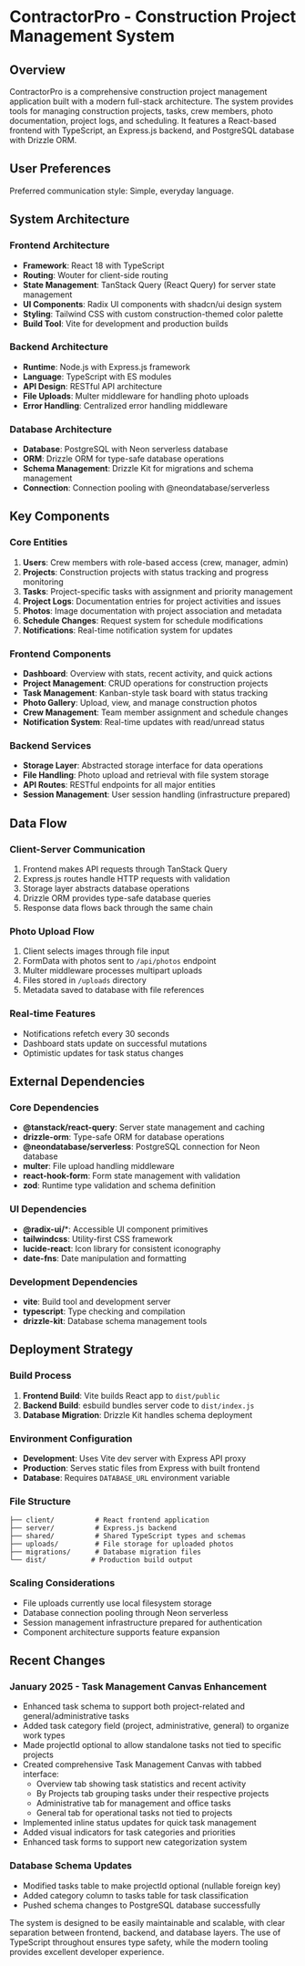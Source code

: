 # ContractorPro - Construction Project Management System

## Overview

ContractorPro is a comprehensive construction project management application built with a modern full-stack architecture. The system provides tools for managing construction projects, tasks, crew members, photo documentation, project logs, and scheduling. It features a React-based frontend with TypeScript, an Express.js backend, and PostgreSQL database with Drizzle ORM.

## User Preferences

Preferred communication style: Simple, everyday language.

## System Architecture

### Frontend Architecture
- **Framework**: React 18 with TypeScript
- **Routing**: Wouter for client-side routing
- **State Management**: TanStack Query (React Query) for server state management
- **UI Components**: Radix UI components with shadcn/ui design system
- **Styling**: Tailwind CSS with custom construction-themed color palette
- **Build Tool**: Vite for development and production builds

### Backend Architecture
- **Runtime**: Node.js with Express.js framework
- **Language**: TypeScript with ES modules
- **API Design**: RESTful API architecture
- **File Uploads**: Multer middleware for handling photo uploads
- **Error Handling**: Centralized error handling middleware

### Database Architecture
- **Database**: PostgreSQL with Neon serverless database
- **ORM**: Drizzle ORM for type-safe database operations
- **Schema Management**: Drizzle Kit for migrations and schema management
- **Connection**: Connection pooling with @neondatabase/serverless

## Key Components

### Core Entities
1. **Users**: Crew members with role-based access (crew, manager, admin)
2. **Projects**: Construction projects with status tracking and progress monitoring
3. **Tasks**: Project-specific tasks with assignment and priority management
4. **Project Logs**: Documentation entries for project activities and issues
5. **Photos**: Image documentation with project association and metadata
6. **Schedule Changes**: Request system for schedule modifications
7. **Notifications**: Real-time notification system for updates

### Frontend Components
- **Dashboard**: Overview with stats, recent activity, and quick actions
- **Project Management**: CRUD operations for construction projects
- **Task Management**: Kanban-style task board with status tracking
- **Photo Gallery**: Upload, view, and manage construction photos
- **Crew Management**: Team member assignment and schedule changes
- **Notification System**: Real-time updates with read/unread status

### Backend Services
- **Storage Layer**: Abstracted storage interface for data operations
- **File Handling**: Photo upload and retrieval with file system storage
- **API Routes**: RESTful endpoints for all major entities
- **Session Management**: User session handling (infrastructure prepared)

## Data Flow

### Client-Server Communication
1. Frontend makes API requests through TanStack Query
2. Express.js routes handle HTTP requests with validation
3. Storage layer abstracts database operations
4. Drizzle ORM provides type-safe database queries
5. Response data flows back through the same chain

### Photo Upload Flow
1. Client selects images through file input
2. FormData with photos sent to `/api/photos` endpoint
3. Multer middleware processes multipart uploads
4. Files stored in `/uploads` directory
5. Metadata saved to database with file references

### Real-time Features
- Notifications refetch every 30 seconds
- Dashboard stats update on successful mutations
- Optimistic updates for task status changes

## External Dependencies

### Core Dependencies
- **@tanstack/react-query**: Server state management and caching
- **drizzle-orm**: Type-safe ORM for database operations
- **@neondatabase/serverless**: PostgreSQL connection for Neon database
- **multer**: File upload handling middleware
- **react-hook-form**: Form state management with validation
- **zod**: Runtime type validation and schema definition

### UI Dependencies
- **@radix-ui/***: Accessible UI component primitives
- **tailwindcss**: Utility-first CSS framework
- **lucide-react**: Icon library for consistent iconography
- **date-fns**: Date manipulation and formatting

### Development Dependencies
- **vite**: Build tool and development server
- **typescript**: Type checking and compilation
- **drizzle-kit**: Database schema management tools

## Deployment Strategy

### Build Process
1. **Frontend Build**: Vite builds React app to `dist/public`
2. **Backend Build**: esbuild bundles server code to `dist/index.js`
3. **Database Migration**: Drizzle Kit handles schema deployment

### Environment Configuration
- **Development**: Uses Vite dev server with Express API proxy
- **Production**: Serves static files from Express with built frontend
- **Database**: Requires `DATABASE_URL` environment variable

### File Structure
```
├── client/          # React frontend application
├── server/          # Express.js backend
├── shared/          # Shared TypeScript types and schemas
├── uploads/         # File storage for uploaded photos
├── migrations/      # Database migration files
└── dist/           # Production build output
```

### Scaling Considerations
- File uploads currently use local filesystem storage
- Database connection pooling through Neon serverless
- Session management infrastructure prepared for authentication
- Component architecture supports feature expansion

## Recent Changes

### January 2025 - Task Management Canvas Enhancement
- Enhanced task schema to support both project-related and general/administrative tasks
- Added task category field (project, administrative, general) to organize work types
- Made projectId optional to allow standalone tasks not tied to specific projects
- Created comprehensive Task Management Canvas with tabbed interface:
  - Overview tab showing task statistics and recent activity
  - By Projects tab grouping tasks under their respective projects
  - Administrative tab for management and office tasks
  - General tab for operational tasks not tied to projects
- Implemented inline status updates for quick task management
- Added visual indicators for task categories and priorities
- Enhanced task forms to support new categorization system

### Database Schema Updates
- Modified tasks table to make projectId optional (nullable foreign key)
- Added category column to tasks table for task classification
- Pushed schema changes to PostgreSQL database successfully

The system is designed to be easily maintainable and scalable, with clear separation between frontend, backend, and database layers. The use of TypeScript throughout ensures type safety, while the modern tooling provides excellent developer experience.